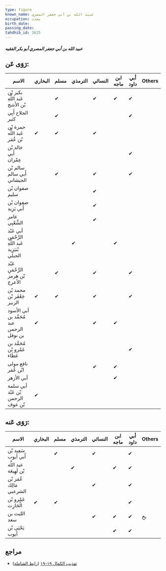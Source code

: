 ```yaml
---
type: figure
known_name: عبيد الله بن أبي جعفر المصري
occupation: محدث
birth_date:
passing_date:
tahdhib_id: 3625
---
```

##### عبيد الله بن أبي جعفر المصري أبو بكر الفقيه

## رَوَى عَن:
| الاسم                                               | البخاري | مسلم | الترمذي | النسائي | ابن ماجه | أبي داود | Others |
| --------------------------------------------------- | ------- | ---- | ------- | ------- | -------- | -------- | ------ |
| بكير بْن عَبد اللَّهِ بْن الأشج                     |         | ✔    |         | ✔       | ✔        | ✔        |        |
| الجلاح أَبِي كثير                                   |         | ✔    |         |         |          | ✔        |        |
| حمزة بْن عَبد اللَّه بْن عُمَر                      | ✔       | ✔    |         | ✔       |          |          |        |
| خالد بْن أَبي عِمْران                               |         |      |         |         |          | ✔        |        |
| سالم بْن أَبي سالم الجيشاني                         |         | ✔    |         | ✔       |          | ✔        |        |
| صفوان بْن سليم                                      |         |      |         | ✔       |          |          |        |
| صفوان بْن أَبي يَزِيد                               |         |      |         | ✔       |          |          |        |
| عامر الشَّعْبِي                                     |         |      |         | ✔       |          |          |        |
| أبي عَبْد الرَّحْمَنِ عَبد اللَّهِ بْنيَزِيد الحبلي |         |      | ✔       |         | ✔        |          |        |
| عَبْد الرَّحْمَنِ بْن هرمز الأعرج                   |         | ✔    |         | ✔       |          | ✔        |        |
| محمد بْن جَعْفَر بْن الزبير                         | ✔       | ✔    |         | ✔       |          | ✔        |        |
| أبي الأسود مُحَمَّد بن عبد الرحمن بن نوفل           | ✔       |      |         | ✔       | ✔        |          |        |
| مُحَمَّد بن عَمْرو بْن عَطَاء                       |         |      |         |         |          | ✔        |        |
| نافع مولى ابْن عُمَر                                |         |      |         | ✔       | ✔        |          |        |
| أبي الأزهر                                          |         |      |         |         | ✔        |          |        |
| أبي سلمة بْن عَبْد الرحمن بْن عوف                   | ✔       |      |         |         |          |          |        |
## رَوَى عَنه:
| الاسم                    | البخاري | مسلم | الترمذي | النسائي | ابن ماجه | أبي داود | Others |
| ------------------------ | ------- | ---- | ------- | ------- | -------- | -------- | ------ |
| سَعِيد بْن أَبي أيوب     |         | ✔    |         | ✔       |          | ✔        |        |
| عبد اللَّه بْن لَهِيعَة  |         |      | ✔       |         | ✔        | ✔        |        |
| عُمَر بْن مَالِك الشرعبي |         |      |         | ✔       |          | ✔        |        |
| عَمْرو بْن الْحَارِث     | ✔       | ✔    |         |         |          | ✔        |        |
| الليث بن سعد             |         |      |         | ✔       | ✔        | ✔        | بخ     |
| يَحْيَى بْن أيوب         |         |      |         |         | ✔        | ✔        |        |
## مراجع
- [تهذيب الكمال ١٩-١٩](obsidian://open?vault=Tahdhib-al-Kamal&file=Figures/٣٦٢٥-عبيد%20الله%20بن%20أبي%20جعفر%20المصري%20أبو%20بكر%20الفقيه) ([رابط الشاملة](https://shamela.ws/book/3722/9593))